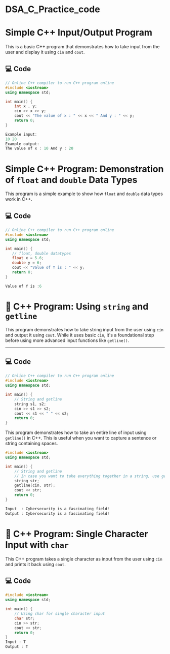 # DSA_C_Practice_code
# Simple C++ Input/Output Program

This is a basic C++ program that demonstrates how to take input from the user and display it using `cin` and `cout`.

## 💻 Code

```cpp
// Online C++ compiler to run C++ program online
#include <iostream>
using namespace std;

int main() {
    int x , y;
    cin >> x >> y;
    cout << "The value of x : " << x << " And y : " << y;
    return 0;
}

Example input:
10 20
Example output:
The value of x : 10 And y : 20

```
# Simple C++ Program: Demonstration of `float` and `double` Data Types

This program is a simple example to show how `float` and `double` data types work in C++.

## 💻 Code

```cpp
// Online C++ compiler to run C++ program online
#include <iostream>
using namespace std;

int main() {
   // float, double datatypes
   float x = 5.6;
   double y = 6;
   cout << "Value of Y is : " << y;
   return 0;
}

Value of Y is :6
```
# 🧾 C++ Program: Using `string` and `getline`

This program demonstrates how to take string input from the user using `cin` and output it using `cout`. While it uses basic `cin`, it's a foundational step before using more advanced input functions like `getline()`.

---

## 💻 Code

```cpp
// Online C++ compiler to run C++ program online
#include <iostream>
using namespace std;

int main() {
    // String and getline
    string s1, s2;
    cin >> s1 >> s2;
    cout << s1 << " " << s2;
    return 0;
}
```
This program demonstrates how to take an entire line of input using `getline()` in C++. This is useful when you want to capture a sentence or string containing spaces.
```cpp
#include <iostream>
using namespace std;

int main() {
    // String and getline 
    // In case you want to take everything together in a string, use getline.
    string str;
    getline(cin, str);
    cout << str;
    return 0;
}

Input  : Cybersecurity is a fascinating field!
Output : Cybersecurity is a fascinating field!
```
# 🧾 C++ Program: Single Character Input with `char`

This C++ program takes a single character as input from the user using `cin` and prints it back using `cout`.

## 💻 Code

```cpp
#include <iostream>
using namespace std;

int main() {
    // Using char for single character input
    char str;
    cin >> str;
    cout << str;
    return 0;
}
Input : T
Output : T
```
